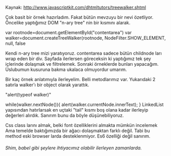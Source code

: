 Kaynak: http://www.javascriptkit.com/dhtmltutors/treewalker.shtml

Çok basit bir örnek hazırladım. Fakat bütün mevzuyu bir nevi özetliyor.
Öncelike yaptığımız DOM "n-ary tree" nin bir kısmını alarak.

var rootnode=document.getElementById("contentarea")
var walker=document.createTreeWalker(rootnode, NodeFilter.SHOW_ELEMENT, null, false

Kendi n-ary tree mizi yaratıyoruz. contentarea sadece bütün childnode 
ları wrap eden bir div. Sayfada ilerlersen göreceksin ki yaptığımız tek şey 
içlerinde dolaşmak ve filtrelemek. Sonraki örneklerde bunları yapacağım.
Üslubumun kusuruna bakma ukalaca olmuyordur umarım.

Bir kaç örnek anlatımıyla ilerleyelim. Belli metodlarımız var.
Yukarıdaki 2 satırla walker'ı bir object olarak yarattık.

"alert(typeof walker)"

while(walker.nextNode()){
	alert(walker.currentNode.innerText);
}
LinkedList yapısından hatırlarsak en uçtaki "tail" kısmı boş olana kadar 
ilerleyip değerleri alırdık. Sanırım bunu da böyle düşünebiliyoruz.

Css class larını almak, belki font özelliklerini almakta mümkün incelemek 
Ama temelde baktığımızda bir ağacı dolaşmaktan farklı değil.
Tabi bu method eski browser larda desteklenmiyor. Es6 özelliği değil sanırım.
###### Shim, babel gibi şeylere ihtiyacımız olabilir ilerleyen zamanlarda.
